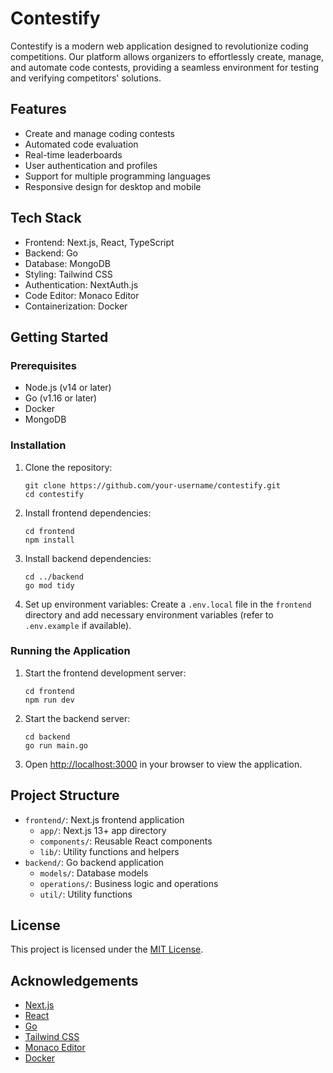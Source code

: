 # Contestify

Contestify is a modern web application designed to revolutionize coding competitions. Our platform allows organizers to effortlessly create, manage, and automate code contests, providing a seamless environment for testing and verifying competitors' solutions.

## Features

- Create and manage coding contests
- Automated code evaluation
- Real-time leaderboards
- User authentication and profiles
- Support for multiple programming languages
- Responsive design for desktop and mobile

## Tech Stack

- Frontend: Next.js, React, TypeScript
- Backend: Go
- Database: MongoDB
- Styling: Tailwind CSS
- Authentication: NextAuth.js
- Code Editor: Monaco Editor
- Containerization: Docker

## Getting Started

### Prerequisites

- Node.js (v14 or later)
- Go (v1.16 or later)
- Docker
- MongoDB

### Installation

1. Clone the repository:
   ```
   git clone https://github.com/your-username/contestify.git
   cd contestify
   ```

2. Install frontend dependencies:
   ```
   cd frontend
   npm install
   ```

3. Install backend dependencies:
   ```
   cd ../backend
   go mod tidy
   ```

4. Set up environment variables:
   Create a `.env.local` file in the `frontend` directory and add necessary environment variables (refer to `.env.example` if available).

### Running the Application

1. Start the frontend development server:
   ```
   cd frontend
   npm run dev
   ```

2. Start the backend server:
   ```
   cd backend
   go run main.go
   ```

3. Open [http://localhost:3000](http://localhost:3000) in your browser to view the application.

## Project Structure

- `frontend/`: Next.js frontend application
  - `app/`: Next.js 13+ app directory
  - `components/`: Reusable React components
  - `lib/`: Utility functions and helpers
- `backend/`: Go backend application
  - `models/`: Database models
  - `operations/`: Business logic and operations
  - `util/`: Utility functions

## License

This project is licensed under the [MIT License](LICENSE).

## Acknowledgements

- [Next.js](https://nextjs.org/)
- [React](https://reactjs.org/)
- [Go](https://golang.org/)
- [Tailwind CSS](https://tailwindcss.com/)
- [Monaco Editor](https://microsoft.github.io/monaco-editor/)
- [Docker](https://www.docker.com/)
